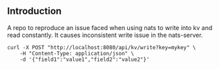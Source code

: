 ## Introduction
A repo to reproduce an issue faced when using nats to write into kv and read constantly. It causes inconsistent write issue in the nats-server.

```shell
curl -X POST "http://localhost:8080/api/kv/write?key=mykey" \
    -H "Content-Type: application/json" \
    -d '{"field1":"value1","field2":"value2"}'
```